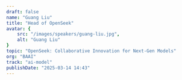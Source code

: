```yaml
---
draft: false
name: "Guang Liu"
title: "Head of OpenSeek"
avatar: {
    src: "/images/speakers/guang-liu.jpg",
    alt: "Guang Liu"
}
topic: "OpenSeek: Collaborative Innovation for Next-Gen Models"
org: "BAAI"
track: "ai-model"
publishDate: "2025-03-14 14:43"
---
```

